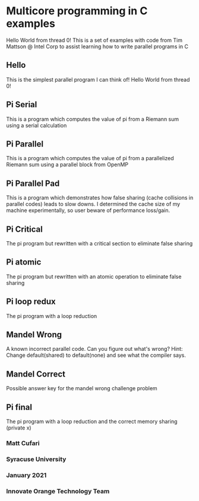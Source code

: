 # Multicore programming in C examples

Hello World from thread 0! This is a set of examples with code from Tim Mattson @ Intel Corp
to assist learning how to write parallel programs in C

## Hello

This is the simplest parallel program I can think of! Hello World from thread 0!

## Pi Serial

This is a program which computes the value of pi from a Riemann sum using a serial calculation

## Pi Parallel

This is a program which computes the value of  pi from a parallelized Riemann sum using
a parallel block from OpenMP

## Pi Parallel Pad

This is a program which demonstrates how false sharing (cache collisions in parallel codes) leads to slow downs. I determined the cache size of my machine experimentally, so user beware of performance loss/gain.

## Pi Critical

The pi program but rewritten with a critical section to eliminate false sharing

## Pi atomic

The pi program but rewritten with an atomic operation to eliminate false sharing

## Pi loop redux

The pi program with a loop reduction

## Mandel Wrong

A known incorrect parallel code. Can you figure out what's wrong? Hint: Change default(shared) to default(none) and see what the compiler says.

## Mandel Correct

Possible answer key for the mandel wrong challenge problem

## Pi final

The pi program with a loop reduction and the correct memory sharing (private x)


### Matt Cufari
### Syracuse University
### January 2021
### Innovate Orange Technology Team  
